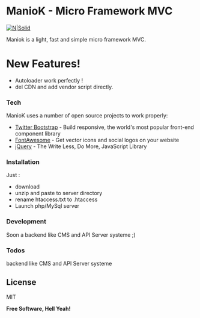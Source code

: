 # ManioK - Micro Framework MVC

[![N|Solid](https://raw.githubusercontent.com/ethsam/ManioK/master/assets/img/created-by-ethsam.png)](https://www.linkedin.com/in/developpeur-web-mobile/)

Maniok is a light, fast and simple micro framework MVC.

# New Features!

  - Autoloader work perfectly !
  - del CDN and add vendor script directly.

### Tech

ManioK uses a number of open source projects to work properly:

* [Twitter Bootstrap] - Build responsive, the world's most popular front-end component library
* [FontAwesome](https://fontawesome.com/) - Get vector icons and social logos on your website
* [jQuery] - The Write Less, Do More, JavaScript Library


### Installation

Just :
- download
- unzip and paste to server directory
- rename htaccess.txt to .htaccess
- Launch php/MySql server

### Development

Soon a backend like CMS and API Server systeme ;)

### Todos

backend like CMS and API Server systeme

License
----

MIT


**Free Software, Hell Yeah!**

   [linkedin]: <https://www.linkedin.com/in/developpeur-web-mobile/>
   [git-repo-url]: <https://github.com/joemccann/dillinger.git>
   [Twitter Bootstrap]: <http://twitter.github.com/bootstrap/>
   [jQuery]: <http://jquery.com>
